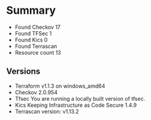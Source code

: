 # Summary

- Found Checkov 17
- Found TFSec 1
- Found Kics 0
- Found Terrascan
- Resource count 13

## Versions

- Terraform v1.1.3 on windows_amd64
- Checkov 2.0.954
- Tfsec You are running a locally built version of tfsec.
- Kics Keeping Infrastructure as Code Secure 1.4.9
- Terrascan version: v1.13.2
